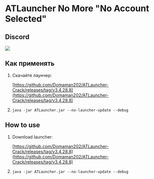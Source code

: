 # ATLauncher No More "No Account Selected"

## Discord

[![](https://camo.githubusercontent.com/39a8097dbf6bd69dcd5d4bad1858e61d5846528d53e4d26a9934721fd33fb3f7/68747470733a2f2f646362616467652e76657263656c2e6170702f6170692f7365727665722f7a6b7370664677714467)](https://discord.gg/WNEDhYXBKr)

## Как применять

1. Cкачайте лаунчер:

    [https://github.com/Domaman202/ATLauncher-Crack/releases/tag/v3.4.28.8](https://github.com/Domaman202/ATLauncher-Crack/releases/tag/v3.4.28.8) 

2. `java -jar ATLauncher.jar --no-launcher-update --debug`

## How to use

1. Download launcher:

    [https://github.com/Domaman202/ATLauncher-Crack/releases/tag/v3.4.28.8](https://github.com/Domaman202/ATLauncher-Crack/releases/tag/v3.4.28.8)

2. `java -jar ATLauncher.jar --no-launcher-update --debug`
